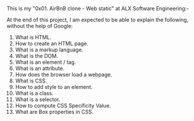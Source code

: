 This is my "0x01. AirBnB clone - Web static" at ALX Software Engineering:-

At the end of this project, I am  expected to be able to explain the following, without the help of Google:

1. What is HTML.
2. How to create an HTML page.
3. What is a markup language.
4. What is the DOM.
5. What is an element / tag.
6. What is an attribute.
7. How does the browser load a webpage.
8. What is CSS.
9. How to add style to an element.
10. What is a class.
11. What is a selector.
12. How to compute CSS Specificity Value.
13. What are Box properties in CSS.
